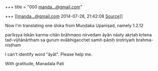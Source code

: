 +++
title = "000 manda...@gmail.com"

+++
[[manda...@gmail.com	2014-07-28, 21:42:08 [Source](https://groups.google.com/g/samskrita/c/u_8wDauhZmg)]]



Now I'm translating one śloka from Muṇḍaka Upaniṣad, namely 1.2.12  
  
parīkṣya lokān karma-citān brāhmaṇo nirvedam āyān nāsty akṛtaḥ kṛtena  
tad-vijñānārtham sa gurum evābhigacchet samit-pāṇiḥ śrotriyaṁ brahma-niṣṭham  
  
I can't identify word "āyāt". Please help me.  
  
With gratitude, Manadala Pati  

